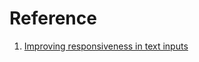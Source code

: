 # Reference

1. [Improving responsiveness in text inputs](https://nolanlawson.com/2021/08/08/improving-responsiveness-in-text-inputs/)

